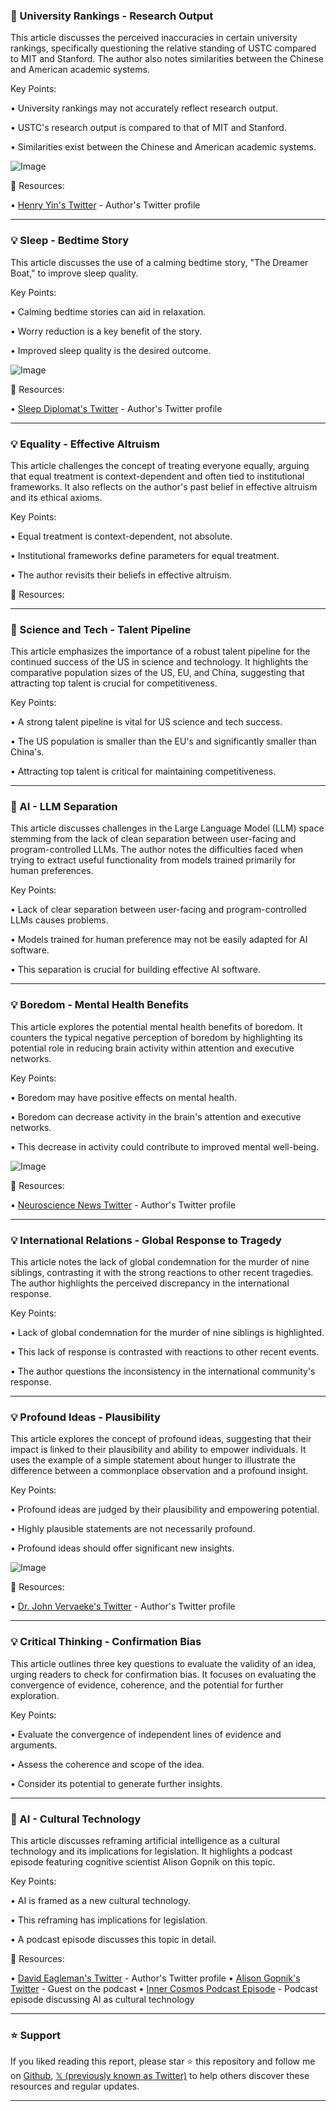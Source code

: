 ### 🤖 University Rankings - Research Output

This article discusses the perceived inaccuracies in certain university rankings, specifically questioning the relative standing of USTC compared to MIT and Stanford.  The author also notes similarities between the Chinese and American academic systems.

Key Points:

• University rankings may not accurately reflect research output.


• USTC's research output is compared to that of MIT and Stanford.


• Similarities exist between the Chinese and American academic systems.


![Image](https://pbs.twimg.com/media/GrzvimDW8AA5dGr?format=jpg&name=small)

🔗 Resources:

• [Henry Yin's Twitter](https://x.com/HenryYin19) - Author's Twitter profile


---
### 💡 Sleep - Bedtime Story

This article discusses the use of a calming bedtime story, "The Dreamer Boat," to improve sleep quality.

Key Points:

• Calming bedtime stories can aid in relaxation.


• Worry reduction is a key benefit of the story.


• Improved sleep quality is the desired outcome.


![Image](https://pbs.twimg.com/media/Gr5MVvMXsAA96WN?format=jpg&name=small)

🔗 Resources:

• [Sleep Diplomat's Twitter](https://x.com/sleepdiplomat) - Author's Twitter profile


---
### 💡 Equality - Effective Altruism

This article challenges the concept of treating everyone equally, arguing that equal treatment is context-dependent and often tied to institutional frameworks.  It also reflects on the author's past belief in effective altruism and its ethical axioms.

Key Points:

• Equal treatment is context-dependent, not absolute.


• Institutional frameworks define parameters for equal treatment.


•  The author revisits their beliefs in effective altruism.


🔗 Resources:


---
### 🚀 Science and Tech - Talent Pipeline

This article emphasizes the importance of a robust talent pipeline for the continued success of the US in science and technology. It highlights the comparative population sizes of the US, EU, and China, suggesting that attracting top talent is crucial for competitiveness.

Key Points:

• A strong talent pipeline is vital for US science and tech success.


• The US population is smaller than the EU's and significantly smaller than China's.


• Attracting top talent is critical for maintaining competitiveness.


---
### 🤖 AI - LLM Separation

This article discusses challenges in the Large Language Model (LLM) space stemming from the lack of clean separation between user-facing and program-controlled LLMs.  The author notes the difficulties faced when trying to extract useful functionality from models trained primarily for human preferences.

Key Points:

• Lack of clear separation between user-facing and program-controlled LLMs causes problems.


• Models trained for human preference may not be easily adapted for AI software.


•  This separation is crucial for building effective AI software.


---
### 💡 Boredom - Mental Health Benefits

This article explores the potential mental health benefits of boredom. It counters the typical negative perception of boredom by highlighting its potential role in reducing brain activity within attention and executive networks.

Key Points:

• Boredom may have positive effects on mental health.


• Boredom can decrease activity in the brain's attention and executive networks.


•  This decrease in activity could contribute to improved mental well-being.


![Image](https://pbs.twimg.com/media/Gr0Z7_EWMAEdeC-?format=jpg&name=small)

🔗 Resources:

• [Neuroscience News Twitter](https://x.com/NeuroscienceNew) - Author's Twitter profile


---
### 💡 International Relations - Global Response to Tragedy

This article notes the lack of global condemnation for the murder of nine siblings, contrasting it with the strong reactions to other recent tragedies.  The author highlights the perceived discrepancy in the international response.

Key Points:

• Lack of global condemnation for the murder of nine siblings is highlighted.


• This lack of response is contrasted with reactions to other recent events.


• The author questions the inconsistency in the international community's response.


---
### 💡  Profound Ideas - Plausibility

This article explores the concept of profound ideas, suggesting that their impact is linked to their plausibility and ability to empower individuals. It uses the example of a simple statement about hunger to illustrate the difference between a commonplace observation and a profound insight.

Key Points:

• Profound ideas are judged by their plausibility and empowering potential.


•  Highly plausible statements are not necessarily profound.


• Profound ideas should offer significant new insights.


![Image](https://pbs.twimg.com/media/GrzG2F8WYAAwH0E?format=jpg&name=small)

🔗 Resources:

• [Dr. John Vervaeke's Twitter](https://x.com/DrJohnVervaeke) - Author's Twitter profile


---
### 💡  Critical Thinking - Confirmation Bias

This article outlines three key questions to evaluate the validity of an idea, urging readers to check for confirmation bias.  It focuses on evaluating the convergence of evidence, coherence, and the potential for further exploration.

Key Points:

• Evaluate the convergence of independent lines of evidence and arguments.


• Assess the coherence and scope of the idea.


•  Consider its potential to generate further insights.



---
### 🚀 AI - Cultural Technology

This article discusses reframing artificial intelligence as a cultural technology and its implications for legislation. It highlights a podcast episode featuring cognitive scientist Alison Gopnik on this topic.

Key Points:

•  AI is framed as a new cultural technology.


• This reframing has implications for legislation.


•  A podcast episode discusses this topic in detail.


🔗 Resources:

• [David Eagleman's Twitter](https://x.com/davideagleman) - Author's Twitter profile
• [Alison Gopnik's Twitter](https://x.com/AlisonGopnik) - Guest on the podcast
• [Inner Cosmos Podcast Episode](http://eagleman.com/podcast/105) - Podcast episode discussing AI as cultural technology


---

### ⭐️ Support

If you liked reading this report, please star ⭐️ this repository and follow me on [Github](https://github.com/Drix10), [𝕏 (previously known as Twitter)](https://x.com/DRIX_10_) to help others discover these resources and regular updates.

---